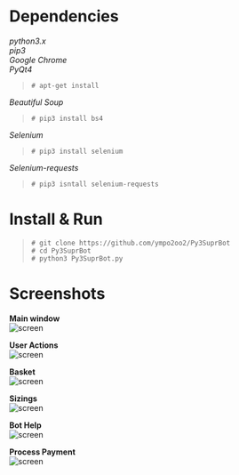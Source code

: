 # Dependencies
*python3.x*  
*pip3*  
*Google Chrome*  
*PyQt4*   
>`# apt-get install `
  
*Beautiful Soup*  
>`# pip3 install bs4`
  
*Selenium*  
>`# pip3 install selenium`

*Selenium-requests*
>`# pip3 isntall selenium-requests`

# Install & Run
>`# git clone https://github.com/ympo2oo2/Py3SuprBot`  
>`# cd Py3SuprBot`  
>`# python3 Py3SuprBot.py`

# Screenshots  
**Main window**  
![screen](https://raw.githubusercontent.com/ympo2oo2/Py3SuprBot/master/img/screenshots/main.png) 

**User Actions**  
![screen](https://raw.githubusercontent.com/ympo2oo2/Py3SuprBot/master/img/screenshots/users.png) 

**Basket**  
![screen](https://raw.githubusercontent.com/ympo2oo2/Py3SuprBot/master/img/screenshots/cart.png) 

**Sizings**  
![screen](https://raw.githubusercontent.com/ympo2oo2/Py3SuprBot/master/img/screenshots/sizings.png)

**Bot Help**  
![screen](https://raw.githubusercontent.com/ympo2oo2/Py3SuprBot/master/img/screenshots/help.png)

**Process Payment**  
![screen](https://raw.githubusercontent.com/ympo2oo2/Py3SuprBot/master/img/screenshots/process.png) 